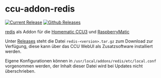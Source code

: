 # ccu-addon-redis

[![Current Release](https://img.shields.io/github/release/hobbyquaker/ccu-addon-redis.svg?colorB=4cc61e)](https://github.com/hobbyquaker/ccu-addon-redis/releases/latest)
[![Github Releases](https://img.shields.io/github/downloads/hobbyquaker/ccu-addon-redis/total.svg)](https://github.com/hobbyquaker/ccu-addon-redis/releases)

[redis](https://redis.io/) als Addon für die
[Homematic CCU3](https://www.eq-3.de/produkte/homematic/zentralen-und-gateways/smart-home-zentrale-ccu3.html) und 
[RaspberryMatic](https://github.com/jens-maus/RaspberryMatic)

Unter [Releases](https://github.com/hobbyquaker/ccu-addon-redis/releases) steht die Datei 
`redis-<version>.tar.gz` zum Download zur Verfügung, diese kann über das CCU WebUI als Zusatzsoftware installiert
werden.

Eigene Konfigurationen können in `/usr/local/addons/redis/etc/local.conf` vorgenommen werden, der Inhalt dieser Datei
wird bei Updates nicht überschrieben.
